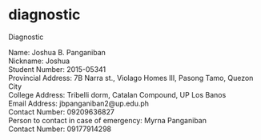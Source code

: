 # diagnostic
Diagnostic

<html>
<head><title> Personal Information </title>
</head>

<body>
Name: Joshua B. Panganiban</br>
Nickname: Joshua</br>
Student Number: 2015-05341 </br>
Provincial Address: 7B Narra st., Violago Homes III, Pasong Tamo, Quezon City</br>
College Address: Tribelli dorm, Catalan Compound, UP Los Banos</br>
Email Address: jbpanganiban2@up.edu.ph </br>
Contact Number: 09209636827</br>
Person to contact in case of emergency: Myrna Panganiban</br>
Contact Number: 09177914298</br>
</body>

</html>
